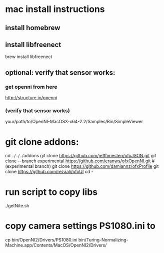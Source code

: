 # mac install instructions

## install homebrew

## install libfreenect
brew install libfreenect


## optional: verify that sensor works:

### get openni from here
http://structure.io/openni

### (verify that sensor works)
your/path/to/OpenNI-MacOSX-x64-2.2/Samples/Bin/SimpleViewer


# git clone addons:

cd ../../../addons 
git clone https://github.com/jefftimesten/ofxJSON.git
git clone --branch experimental https://github.com/eranws/ofxOpenNI.git # (experimental branch)
git clone https://github.com/damiannz/ofxProfile
git clone https://github.com/rezaali/ofxUI
cd -

# run script to copy libs 
./getNite.sh


# copy camera settings PS1080.ini to <bin dir>

cp bin/OpenNI2/Drivers/PS1080.ini bin/Turing-Normalizing-Machine.app/Contents/MacOS/OpenNI2/Drivers/
